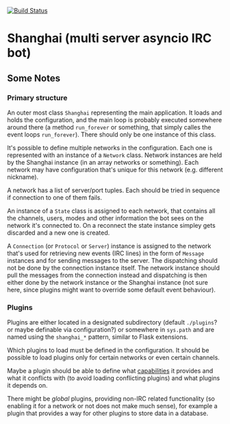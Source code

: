 [![Build Status](https://travis-ci.org/chireiden/shanghai.svg?branch=master)](https://travis-ci.org/chireiden/shanghai)

# Shanghai (multi server asyncio IRC bot)

## Some Notes

### Primary structure

An outer most class `Shanghai` representing the main application. It loads and
holds the configuration, and the main loop is probably executed somewhere
around there (a method `run_forever` or something, that simply calles the event
loops `run_forever`). There should only be one instance of this class.

It's possible to define multiple networks in the configuration. Each one is
represented with an instance of a `Network` class. Network instances are held
by the Shanghai instance (in an array networks or something). Each network may
have configuration that's unique for this network (e.g. different nickname).

A network has a list of server/port tuples. Each should be tried in sequence
if connection to one of them fails.

An instance of a `State` class is assigned to each network, that contains all
the channels, users, modes and other information the bot sees on the network
it's connected to. On a reconnect the state instance simpley gets discarded and
a new one is created.

A `Connection` (or `Protocol` or `Server`) instance is assigned to the network
that's used for retrieving new events (IRC lines) in the form of `Message`
instances and for sending messages to the server. The dispatching should not be
done by the connection instance itself. The network instance should pull the
messages from the connection instead and dispatching is then either done by the
network instance or the Shanghai instance (not sure here, since plugins might
want to override some default event behaviour).

### Plugins

Plugins are either located in a designated subdirectory (default `./plugins`?
or maybe definable via configuration?) or somewhere in `sys.path` and are named
using the `shanghai_*` pattern, similar to Flask extensions.

Which plugins to load must be defined in the configuration. It should be
possible to load plugins only for certain networks or even certain channels.

Maybe a plugin should be able to define what
[capabilities](http://ircv3.net/irc/) it provides and what it conflicts with
(to avoid loading conflicting plugins) and what plugins it depends on.

There might be *global* plugins, providing non-IRC related functionality (so
enabling it for a network or not does not make much sense), for example a
plugin that provides a way for other plugins to store data in a database.